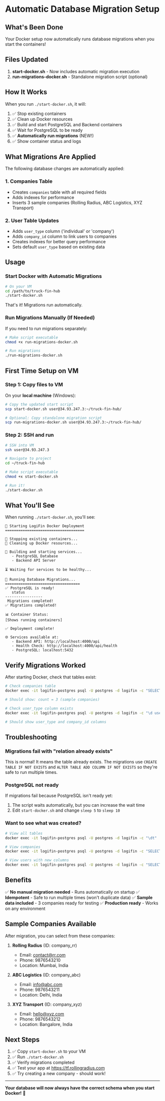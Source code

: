 # Automatic Database Migration Setup

## What's Been Done

Your Docker setup now automatically runs database migrations when you start the containers!

## Files Updated

1. **start-docker.sh** - Now includes automatic migration execution
2. **run-migrations-docker.sh** - Standalone migration script (optional)

## How It Works

When you run `./start-docker.sh`, it will:

1. ✅ Stop existing containers
2. ✅ Clean up Docker resources
3. ✅ Build and start PostgreSQL and Backend containers
4. ✅ Wait for PostgreSQL to be ready
5. ✅ **Automatically run migrations** (NEW!)
6. ✅ Show container status and logs

## What Migrations Are Applied

The following database changes are automatically applied:

### 1. Companies Table
- Creates `companies` table with all required fields
- Adds indexes for performance
- Inserts 3 sample companies (Rolling Radius, ABC Logistics, XYZ Transport)

### 2. User Table Updates
- Adds `user_type` column ('individual' or 'company')
- Adds `company_id` column to link users to companies
- Creates indexes for better query performance
- Sets default `user_type` based on existing data

## Usage

### Start Docker with Automatic Migrations

```bash
# On your VM
cd /path/to/truck-fin-hub
./start-docker.sh
```

That's it! Migrations run automatically.

### Run Migrations Manually (If Needed)

If you need to run migrations separately:

```bash
# Make script executable
chmod +x run-migrations-docker.sh

# Run migrations
./run-migrations-docker.sh
```

## First Time Setup on VM

### Step 1: Copy files to VM

On your **local machine** (Windows):

```bash
# Copy the updated start script
scp start-docker.sh user@34.93.247.3:~/truck-fin-hub/

# Optional: Copy standalone migration script
scp run-migrations-docker.sh user@34.93.247.3:~/truck-fin-hub/
```

### Step 2: SSH and run

```bash
# SSH into VM
ssh user@34.93.247.3

# Navigate to project
cd ~/truck-fin-hub

# Make script executable
chmod +x start-docker.sh

# Run it!
./start-docker.sh
```

## What You'll See

When running `./start-docker.sh`, you'll see:

```
🚀 Starting LogiFin Docker Deployment
====================================

🛑 Stopping existing containers...
🧹 Cleaning up Docker resources...

🔨 Building and starting services...
   - PostgreSQL Database
   - Backend API Server

⏳ Waiting for services to be healthy...

🔄 Running Database Migrations...
==================================
✅ PostgreSQL is ready!
   status
-----------------
 Migrations completed!
✅ Migrations completed!

📊 Container Status:
[Shows running containers]

✅ Deployment complete!

🌐 Services available at:
   - Backend API: http://localhost:4000/api
   - Health Check: http://localhost:4000/api/health
   - PostgreSQL: localhost:5432
```

## Verify Migrations Worked

After starting Docker, check that tables exist:

```bash
# Check companies table
docker exec -it logifin-postgres psql -U postgres -d logifin -c "SELECT COUNT(*) FROM companies;"

# Should show: count = 3 (sample companies)

# Check user_type column exists
docker exec -it logifin-postgres psql -U postgres -d logifin -c "\d users"

# Should show user_type and company_id columns
```

## Troubleshooting

### Migrations fail with "relation already exists"

This is normal! It means the table already exists. The migrations use `CREATE TABLE IF NOT EXISTS` and `ALTER TABLE ADD COLUMN IF NOT EXISTS` so they're safe to run multiple times.

### PostgreSQL not ready

If migrations fail because PostgreSQL isn't ready yet:

1. The script waits automatically, but you can increase the wait time
2. Edit `start-docker.sh` and change `sleep 5` to `sleep 10`

### Want to see what was created?

```bash
# View all tables
docker exec -it logifin-postgres psql -U postgres -d logifin -c "\dt"

# View companies
docker exec -it logifin-postgres psql -U postgres -d logifin -c "SELECT * FROM companies;"

# View users with new columns
docker exec -it logifin-postgres psql -U postgres -d logifin -c "SELECT id, name, user_type, company_id FROM users LIMIT 5;"
```

## Benefits

✅ **No manual migration needed** - Runs automatically on startup
✅ **Idempotent** - Safe to run multiple times (won't duplicate data)
✅ **Sample data included** - 3 companies ready for testing
✅ **Production ready** - Works on any environment

## Sample Companies Available

After migration, you can select from these companies:

1. **Rolling Radius** (ID: company_rr)
   - Email: contact@rr.com
   - Phone: 9876543210
   - Location: Mumbai, India

2. **ABC Logistics** (ID: company_abc)
   - Email: info@abc.com
   - Phone: 9876543211
   - Location: Delhi, India

3. **XYZ Transport** (ID: company_xyz)
   - Email: hello@xyz.com
   - Phone: 9876543212
   - Location: Bangalore, India

## Next Steps

1. ✅ Copy `start-docker.sh` to your VM
2. ✅ Run `./start-docker.sh`
3. ✅ Verify migrations completed
4. ✅ Test your app at https://tf.rollingradius.com
5. ✅ Try creating a new company - should work!

---

**Your database will now always have the correct schema when you start Docker!** 🎉
